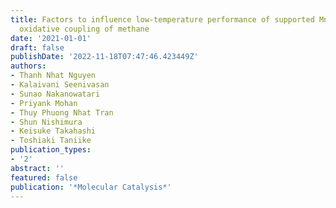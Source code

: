 ```yaml
---
title: Factors to influence low-temperature performance of supported Mn--Na2WO4 in
  oxidative coupling of methane
date: '2021-01-01'
draft: false
publishDate: '2022-11-18T07:47:46.423449Z'
authors:
- Thanh Nhat Nguyen
- Kalaivani Seenivasan
- Sunao Nakanowatari
- Priyank Mohan
- Thuy Phuong Nhat Tran
- Shun Nishimura
- Keisuke Takahashi
- Toshiaki Taniike
publication_types:
- '2'
abstract: ''
featured: false
publication: '*Molecular Catalysis*'
---
```


